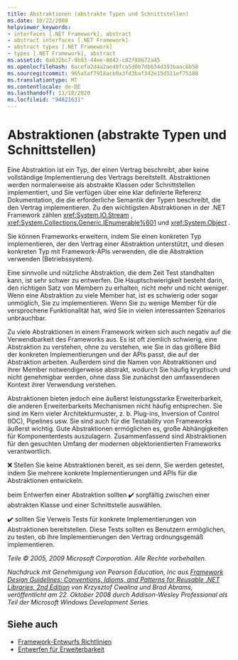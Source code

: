 ```yaml
---
title: Abstraktionen (abstrakte Typen und Schnittstellen)
ms.date: 10/22/2008
helpviewer_keywords:
- interfaces [.NET Framework], abstract
- abstract interfaces [.NET Framework]
- abstract types [.NET Framework]
- types [.NET Framework], abstract
ms.assetid: 0a632bc7-9b03-44ee-8842-c82f88672a45
ms.openlocfilehash: 6acefa2d4a2aed8fca5d0b7db634d393baac6b58
ms.sourcegitcommit: 965a5af7918acb0a3fd3baf342e15d511ef75188
ms.translationtype: MT
ms.contentlocale: de-DE
ms.lasthandoff: 11/18/2020
ms.locfileid: "94821631"
---
```

# <a name="abstractions-abstract-types-and-interfaces"></a>Abstraktionen (abstrakte Typen und Schnittstellen)
Eine Abstraktion ist ein Typ, der einen Vertrag beschreibt, aber keine vollständige Implementierung des Vertrags bereitstellt. Abstraktionen werden normalerweise als abstrakte Klassen oder Schnittstellen implementiert, und Sie verfügen über eine klar definierte Referenz Dokumentation, die die erforderliche Semantik der Typen beschreibt, die den Vertrag implementieren. Zu den wichtigsten Abstraktionen in der .NET Framework zählen <xref:System.IO.Stream> , <xref:System.Collections.Generic.IEnumerable%601> und <xref:System.Object> .

 Sie können Frameworks erweitern, indem Sie einen konkreten Typ implementieren, der den Vertrag einer Abstraktion unterstützt, und diesen konkreten Typ mit Framework-APIs verwenden, die die Abstraktion verwenden (Betriebssystem).

 Eine sinnvolle und nützliche Abstraktion, die dem Zeit Test standhalten kann, ist sehr schwer zu entwerfen. Die Hauptschwierigkeit besteht darin, den richtigen Satz von Membern zu erhalten, nicht mehr und nicht weniger. Wenn eine Abstraktion zu viele Member hat, ist es schwierig oder sogar unmöglich, Sie zu implementieren. Wenn Sie zu wenige Member für die versprochene Funktionalität hat, wird Sie in vielen interessanten Szenarios unbrauchbar.

 Zu viele Abstraktionen in einem Framework wirken sich auch negativ auf die Verwendbarkeit des Frameworks aus. Es ist oft ziemlich schwierig, eine Abstraktion zu verstehen, ohne zu verstehen, wie Sie in das größere Bild der konkreten Implementierungen und der APIs passt, die auf der Abstraktion arbeiten. Außerdem sind die Namen von Abstraktionen und ihrer Member notwendigerweise abstrakt, wodurch Sie häufig kryptisch und nicht genehmigbar werden, ohne dass Sie zunächst den umfassenderen Kontext ihrer Verwendung verstehen.

 Abstraktionen bieten jedoch eine äußerst leistungsstarke Erweiterbarkeit, die anderen Erweiterbarkeits Mechanismen nicht häufig entsprechen. Sie sind im Kern vieler Architekturmuster, z. b. Plug-ins, Inversion of Control (IOC), Pipelines usw. Sie sind auch für die Testability von Frameworks äußerst wichtig. Gute Abstraktionen ermöglichen es, große Abhängigkeiten für Komponententests auszulagern. Zusammenfassend sind Abstraktionen für den gesuchten Umfang der modernen objektorientierten Frameworks verantwortlich.

 ❌ Stellen Sie keine Abstraktionen bereit, es sei denn, Sie werden getestet, indem Sie mehrere konkrete Implementierungen und APIs für die Abstraktionen entwickeln.

 beim Entwerfen einer Abstraktion sollten ✔️ sorgfältig zwischen einer abstrakten Klasse und einer Schnittstelle auswählen.

 ✔️ sollten Sie Verweis Tests für konkrete Implementierungen von Abstraktionen bereitstellen. Diese Tests sollten es Benutzern ermöglichen, zu testen, ob Ihre Implementierungen den Vertrag ordnungsgemäß implementieren.

 *Teile © 2005, 2009 Microsoft Corporation. Alle Rechte vorbehalten.*

 *Nachdruck mit Genehmigung von Pearson Education, Inc aus [Framework Design Guidelines: Conventions, Idioms, and Patterns for Reusable .NET Libraries, 2nd Edition](https://www.informit.com/store/framework-design-guidelines-conventions-idioms-and-9780321545619) von Krzysztof Cwalina und Brad Abrams, veröffentlicht am 22. Oktober 2008 durch Addison-Wesley Professional als Teil der Microsoft Windows Development Series.*

## <a name="see-also"></a>Siehe auch

- [Framework-Entwurfs Richtlinien](index.md)
- [Entwerfen für Erweiterbarkeit](designing-for-extensibility.md)
